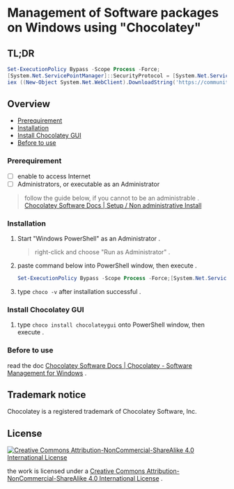 # Management of Software packages on Windows using "Chocolatey"

## TL;DR

```command.ps1
Set-ExecutionPolicy Bypass -Scope Process -Force;
[System.Net.ServicePointManager]::SecurityProtocol = [System.Net.ServicePointManager]::SecurityProtocol -bor 3072;
iex ((New-Object System.Net.WebClient).DownloadString('https://community.chocolatey.org/install.ps1'))
```

## Overview

* [Prerequirement](#prerequirement)
* [Installation](#installation)
* [Install Chocolatey GUI](#install-chocolatey-gui)
* [Before to use](#before-to-use)


### Prerequirement

- [ ]  enable to access Internet
- [ ]  Administrators, or executable as an Administrator

> follow the guide below, if you cannot to be an administrable .
> [Chocolatey Software Docs | Setup / Non administrative Install](https://docs.chocolatey.org/en-us/choco/setup#non-administrative-install)


### Installation

1. Start "Windows PowerShell" as an Administrator .
   
   > right-click and choose "Run as Administrator" .

2. paste command below into PowerShell window, then execute .
   
   ```install-chocolatey.ps1
   Set-ExecutionPolicy Bypass -Scope Process -Force;[System.Net.ServicePointManager]::SecurityProtocol = [System.Net.ServicePointManager]::SecurityProtocol -bor 3072; iex ((New-Object System.Net.WebClient).DownloadString('https://community.chocolatey.org/install.ps1'))
   ```

3. type `choco -v` after installation successful .


### Install Chocolatey GUI

1. type `choco install chocolateygui` onto PowerShell window, then execute .


### Before to use

read the doc [Chocolatey Software Docs | Chocolatey - Software Management for Windows](https://docs.chocolatey.org/en-us/) .


## Trademark notice

Chocolatey is a registered trademark of Chocolatey Software, Inc.

## License
[![Creative Commons Attribution-NonCommercial-ShareAlike 4.0 International License](https://i.creativecommons.org/l/by-nc-sa/4.0/88x31.png)](http://creativecommons.org/licenses/by-nc-sa/4.0/)

the work is licensed under a [Creative Commons Attribution-NonCommercial-ShareAlike 4.0 International License](./LICENSE) .
